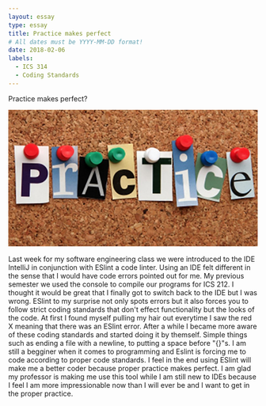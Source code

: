 ```yaml
---
layout: essay
type: essay
title: Practice makes perfect
# All dates must be YYYY-MM-DD format!
date: 2018-02-06
labels:
  - ICS 314
  - Coding Standards
---
```


Practice makes perfect?

<img src="../images/practice.jpg">

Last week for my software engineering class we were introduced to the IDE IntelliJ in conjunction with ESlint a code linter. Using an IDE felt different in the sense that I would have code errors pointed out for me. My previous semester we used the console to compile our programs for ICS 212. I thought it would be great that I finally got to switch back to the IDE but I was wrong. ESlint to my surprise not only spots errors but it also forces you to follow strict coding standards that don't effect functionality but the looks of the code. At first I found myself pulling my hair out everytime I saw the red X meaning that there was an ESlint error. After a while I became more aware of these coding standards and started doing it by themself. Simple things such as ending a file with a newline, to putting a space before "{}"s. I am still a begginer when it comes to programming and Eslint is forcing me to code according to proper code standards. I feel in the end using ESlint will make me a better coder because proper practice makes perfect. I am glad my professor is making me use this tool while I am still new to IDEs because I feel I am more impressionable now than I will ever be and I want to get in the proper practice.

